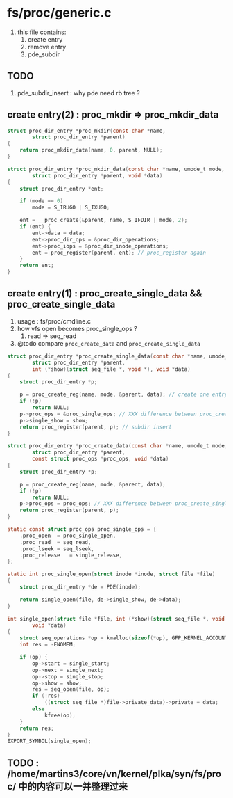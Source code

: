 # fs/proc/generic.c
1. this file contains:
    1. create entry
    2. remove entry
    3. pde_subdir

## TODO
1.  pde_subdir_insert : why pde need rb tree ?



##  create entry(2) : proc_mkdir => proc_mkdir_data

```c
struct proc_dir_entry *proc_mkdir(const char *name,
		struct proc_dir_entry *parent)
{
	return proc_mkdir_data(name, 0, parent, NULL);
}

struct proc_dir_entry *proc_mkdir_data(const char *name, umode_t mode,
		struct proc_dir_entry *parent, void *data)
{
	struct proc_dir_entry *ent;

	if (mode == 0)
		mode = S_IRUGO | S_IXUGO;

	ent = __proc_create(&parent, name, S_IFDIR | mode, 2);
	if (ent) {
		ent->data = data;
		ent->proc_dir_ops = &proc_dir_operations;
		ent->proc_iops = &proc_dir_inode_operations;
		ent = proc_register(parent, ent); // proc_register again
	}
	return ent;
}
```


## create entry(1) :  proc_create_single_data && proc_create_single_data
1. usage : fs/proc/cmdline.c
2. how vfs open becomes proc_single_ops ?
    1. read => seq_read
3. @todo compare `proc_create_data` and `proc_create_single_data`

```c
struct proc_dir_entry *proc_create_single_data(const char *name, umode_t mode,
		struct proc_dir_entry *parent,
		int (*show)(struct seq_file *, void *), void *data)
{
	struct proc_dir_entry *p;

	p = proc_create_reg(name, mode, &parent, data); // create one entry !
	if (!p)
		return NULL;
	p->proc_ops = &proc_single_ops; // XXX difference between proc_create_data
	p->single_show = show;
	return proc_register(parent, p); // subdir insert
}

struct proc_dir_entry *proc_create_data(const char *name, umode_t mode,
		struct proc_dir_entry *parent,
		const struct proc_ops *proc_ops, void *data)
{
	struct proc_dir_entry *p;

	p = proc_create_reg(name, mode, &parent, data);
	if (!p)
		return NULL;
	p->proc_ops = proc_ops; // XXX difference between proc_create_single_data
	return proc_register(parent, p);
}

static const struct proc_ops proc_single_ops = {
	.proc_open	= proc_single_open,
	.proc_read	= seq_read,
	.proc_lseek	= seq_lseek,
	.proc_release	= single_release,
};

static int proc_single_open(struct inode *inode, struct file *file)
{
	struct proc_dir_entry *de = PDE(inode);

	return single_open(file, de->single_show, de->data);
}

int single_open(struct file *file, int (*show)(struct seq_file *, void *),
		void *data)
{
	struct seq_operations *op = kmalloc(sizeof(*op), GFP_KERNEL_ACCOUNT);
	int res = -ENOMEM;

	if (op) {
		op->start = single_start;
		op->next = single_next;
		op->stop = single_stop;
		op->show = show;
		res = seq_open(file, op);
		if (!res)
			((struct seq_file *)file->private_data)->private = data;
		else
			kfree(op);
	}
	return res;
}
EXPORT_SYMBOL(single_open);
```


## TODO : /home/martins3/core/vn/kernel/plka/syn/fs/proc/ 中的内容可以一并整理过来
